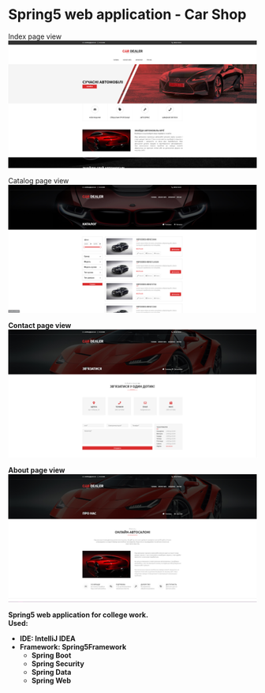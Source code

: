 # Spring5 web application - Car Shop

Index page view<br>
<img src="carshop-web/src/main/resources/git/index-image.png">

Catalog page view<b>
<img src="carshop-web/src/main/resources/git/catalog-image.png">

Contact page view<b>
<img src="carshop-web/src/main/resources/git/contact-image.png">

About page view<b>
<img src="carshop-web/src/main/resources/git/about-image.png">

Spring5 web application for college work.<br>
Used:
<ul>
<li>IDE: IntelliJ IDEA</li>
<li>Framework: Spring5Framework
<ul>
<li>Spring Boot</li>
<li>Spring Security</li>
<li>Spring Data</li>
<li>Spring Web</li>
</ul>
</li>
</ul>